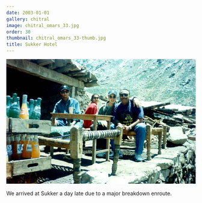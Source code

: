 ```yaml
---
date: 2003-01-01
gallery: chitral
image: chitral_omars_33.jpg
order: 30
thumbnail: chitral_omars_33-thumb.jpg
title: Sukker Hotel
---
```


![Sukker Hotel](./chitral_omars_33.jpg)

We arrived at Sukker a day late due to a major breakdown enroute.